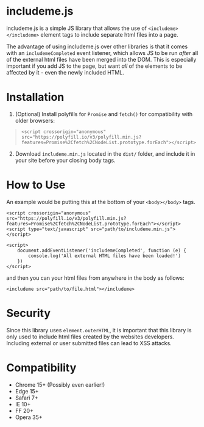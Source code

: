 # includeme.js

includeme.js is a simple JS library that allows the use of `<includeme></includeme>` element tags to include separate html files into a page.

The advantage of using includeme.js over other libraries is that it comes with an `includemeCompleted` event listener, which allows JS to be run *after* all of the external html files have been merged into the DOM. This is especially important if you add JS to the page, but want *all* of the elements to be affected by it - even the newly included HTML.


# Installation

1) (Optional) Install polyfills for `Promise` and `fetch()` for compatibility with older browsers:
> `<script crossorigin="anonymous" src="https://polyfill.io/v3/polyfill.min.js?features=Promise%2Cfetch%2CNodeList.prototype.forEach"></script>`

2) Download `includeme.min.js` located in the `dist/` folder, and include it in your site before your closing body tags.


# How to Use
An example would be putting this at the bottom of your `<body></body>` tags.

```
<script crossorigin="anonymous" src="https://polyfill.io/v3/polyfill.min.js?features=Promise%2Cfetch%2CNodeList.prototype.forEach"></script>
<script type="text/javascript" src="path/to/includeme.min.js"></script>

<script>
    document.addEventListener('includemeCompleted', function (e) {
        console.log('All external HTML files have been loaded!')
    })
</script>
```

and then you can your html files from anywhere in the body as follows:

```
<includeme src="path/to/file.html"></includeme>
```

# Security
Since this library uses `element.outerHTML`, it is important that this library is only used to include html files created by the websites developers. Including external or user submitted files can lead to XSS attacks.

# Compatibility
- Chrome 15+ (Possibly even earlier!)
- Edge 15+
- Safari 7+
- IE 10+
- FF 20+
- Opera 35+